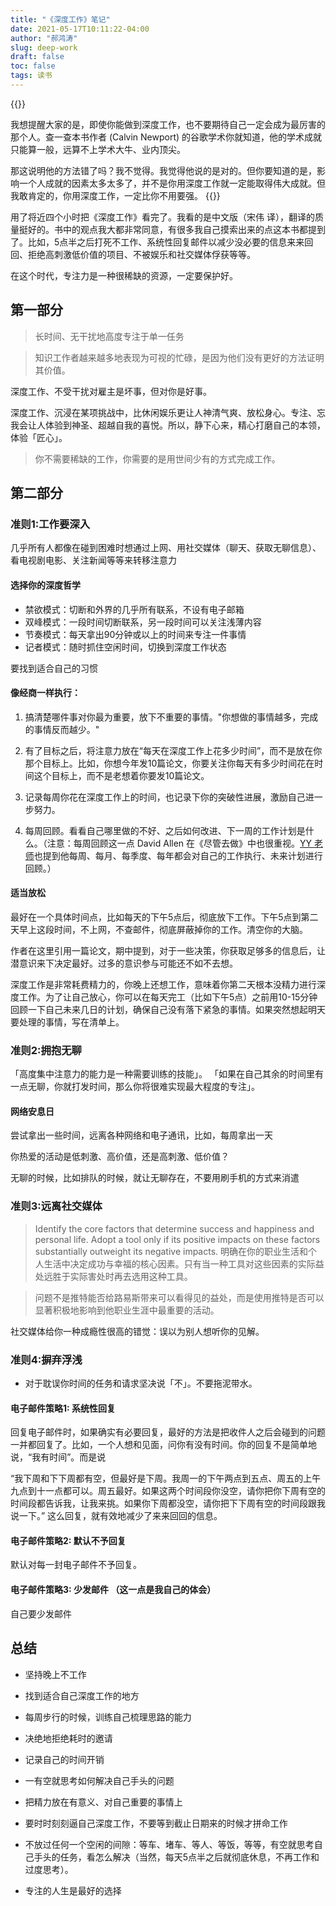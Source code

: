 ```yaml
---
title: "《深度工作》笔记"
date: 2021-05-17T10:11:22-04:00
author: "郝鸿涛"
slug: deep-work
draft: false
toc: false
tags: 读书
---
```

{{<block class="tip">}}
    
我想提醒大家的是，即使你能做到深度工作，也不要期待自己一定会成为最厉害的那个人。查一查本书作者 (Calvin Newport) 的谷歌学术你就知道，他的学术成就只能算一般，远算不上学术大牛、业内顶尖。

那这说明他的方法错了吗？我不觉得。我觉得他说的是对的。但你要知道的是，影响一个人成就的因素太多太多了，并不是你用深度工作就一定能取得伟大成就。但我敢肯定的，你用深度工作，一定比你不用要强。
{{<end>}}

用了将近四个小时把《深度工作》看完了。我看的是中文版（宋伟 译），翻译的质量挺好的。书中的观点我大都非常同意，有很多我自己摸索出来的点这本书都提到了。比如，5点半之后打死不工作、系统性回复邮件以减少没必要的信息来来回回、拒绝高刺激低价值的项目、不被娱乐和社交媒体俘获等等。

在这个时代，专注力是一种很稀缺的资源，一定要保护好。

## 第一部分

>长时间、无干扰地高度专注于单一任务

>知识工作者越来越多地表现为可视的忙碌，是因为他们没有更好的方法证明其价值。

深度工作、不受干扰对雇主是坏事，但对你是好事。

深度工作、沉浸在某项挑战中，比休闲娱乐更让人神清气爽、放松身心。专注、忘我会让人体验到神圣、超越自我的喜悦。所以，静下心来，精心打磨自己的本领，体验「匠心」。

>你不需要稀缺的工作，你需要的是用世间少有的方式完成工作。

## 第二部分

### 准则1:工作要深入

几乎所有人都像在碰到困难时想通过上网、用社交媒体（聊天、获取无聊信息）、看电视剧电影、关注新闻等等来转移注意力

#### 选择你的深度哲学
- 禁欲模式：切断和外界的几乎所有联系，不设有电子邮箱
- 双峰模式：一段时间切断联系，另一段时间可以关注浅薄内容
- 节奏模式：每天拿出90分钟或以上的时间来专注一件事情
- 记者模式：随时抓住空闲时间，切换到深度工作状态

要找到适合自己的习惯

#### 像经商一样执行：

1. 搞清楚哪件事对你最为重要，放下不重要的事情。"你想做的事情越多，完成的事情反而越少。"

2. 有了目标之后，将注意力放在“每天在深度工作上花多少时间”，而不是放在你那个目标上。比如，你想今年发10篇论文，你要关注你每天有多少时间花在时间这个目标上，而不是老想着你要发10篇论文。

3. 记录每周你花在深度工作上的时间，也记录下你的突破性进展，激励自己进一步努力。

4. 每周回顾。看看自己哪里做的不好、之后如何改进、下一周的工作计划是什么。（注意：每周回顾这一点 David Allen 在《尽管去做》中也很重视。[YY 老师](yongyeol.com)也提到他每周、每月、每季度、每年都会对自己的工作执行、未来计划进行回顾。）

#### 适当放松

最好在一个具体时间点，比如每天的下午5点后，彻底放下工作。下午5点到第二天早上这段时间，不上网，不查邮件，彻底屏蔽掉你的工作。清空你的大脑。

作者在这里引用一篇论文，期中提到，对于一些决策，你获取足够多的信息后，让潜意识来下决定最好。过多的意识参与可能还不如不去想。

深度工作是非常耗费精力的，你晚上还想工作，意味着你第二天根本没精力进行深度工作。为了让自己放心，你可以在每天完工（比如下午5点）之前用10-15分钟回顾一下自己未来几日的计划，确保自己没有落下紧急的事情。如果突然想起明天要处理的事情，写在清单上。

### 准则2:拥抱无聊

「高度集中注意力的能力是一种需要训练的技能」。
「如果在自己其余的时间里有一点无聊，你就打发时间，那么你将很难实现最大程度的专注」。

#### 网络安息日
尝试拿出一些时间，远离各种网络和电子通讯，比如，每周拿出一天

你热爱的活动是低刺激、高价值，还是高刺激、低价值？

无聊的时候，比如排队的时候，就让无聊存在，不要用刷手机的方式来消遣

### 准则3:远离社交媒体
 >Identify the core factors that determine success and happiness and personal life. Adopt a tool only if its positive impacts on these factors substantially outweight its negative impacts.
 >明确在你的职业生活和个人生活中决定成功与幸福的核心因素。只有当一种工具对这些因素的实际益处远胜于实际害处时再去选用这种工具。

>问题不是推特能否给路易斯带来可以看得见的益处，而是使用推特是否可以显著积极地影响到他职业生涯中最重要的活动。

社交媒体给你一种成瘾性很高的错觉：误以为别人想听你的见解。

### 准则4:摒弃浮浅

- 对于耽误你时间的任务和请求坚决说「不」。不要拖泥带水。

#### 电子邮件策略1: 系统性回复

回复电子邮件时，如果确实有必要回复，最好的方法是把收件人之后会碰到的问题一并都回复了。比如，一个人想和见面，问你有没有时间。你的回复不是简单地说，“我有时间”。而是说

“我下周和下下周都有空，但最好是下周。我周一的下午两点到五点、周五的上午九点到十一点都可以。周五最好。如果这两个时间段你没空，请你把你下周有空的时间段都告诉我，让我来挑。如果你下周都没空，请你把下下周有空的时间段跟我说一下。”
这么回复，就有效地减少了来来回回的信息。

#### 电子邮件策略2: 默认不予回复

默认对每一封电子邮件不予回复。

#### 电子邮件策略3: 少发邮件 （这一点是我自己的体会）

自己要少发邮件

## 总结

- 坚持晚上不工作

- 找到适合自己深度工作的地方

- 每周步行的时候，训练自己梳理思路的能力

- 决绝地拒绝耗时的邀请

- 记录自己的时间开销

- 一有空就思考如何解决自己手头的问题

- 把精力放在有意义、对自己重要的事情上

- 要时时刻刻逼自己深度工作，不要等到截止日期来的时候才拼命工作

- 不放过任何一个空闲的间隙：等车、堵车、等人、等饭，等等，有空就思考自己手头的任务，看怎么解决（当然，每天5点半之后就彻底休息，不再工作和过度思考）。

- 专注的人生是最好的选择
